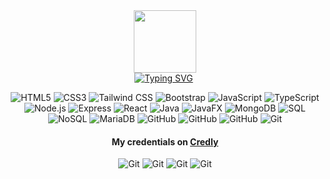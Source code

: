 <link rel="stylesheet" href="https://cdn.jsdelivr.net/gh/devicons/devicon@latest/devicon.min.css">


<div id="header" align="center">
  <img
    src="https://media0.giphy.com/media/lP8xu5t2DLGG045H8F/giphy.gif?cid=6c09b952vs4v2k3bmaf336qi5b613j16a6bqn78blwpfzazo&ep=v1_internal_gif_by_id&rid=giphy.gif&ct=s"
    width="100" />
</div>

<div id="greeting" align="center">
  </h2>
  <a href="https://git.io/typing-svg"><img src="https://readme-typing-svg.herokuapp.com?font=Fira+Code&size=30&pause=1000&color=F7F7F7&center=true&vCenter=true&width=435&lines=I'm+Matthew+Azada" alt="Typing SVG" /></a>
  <img src="https://komarev.com/ghpvc/?username=mattazz&base=1742&style=flat-square&color=blue" alt="" />

</div>

<p align="center">
  <img src="https://img.shields.io/badge/-HTML5-E34F26?style=for-the-badge&logo=html5&logoColor=white" alt="HTML5">
  <img src="https://img.shields.io/badge/-CSS3-1572B6?style=for-the-badge&logo=css3&logoColor=white" alt="CSS3">
  <img src="https://img.shields.io/badge/-Tailwind%20CSS-38B2AC?style=for-the-badge&logo=tailwind-css&logoColor=white"
    alt="Tailwind CSS">
  <img src="https://img.shields.io/badge/-Bootstrap-7952B3?style=for-the-badge&logo=bootstrap&logoColor=white"
    alt="Bootstrap">
  <img src="https://img.shields.io/badge/-JavaScript-F7DF1E?style=for-the-badge&logo=javascript&logoColor=black"
    alt="JavaScript">
  <img src="https://img.shields.io/badge/-TypeScript-3178C6?style=for-the-badge&logo=typescript&logoColor=white"
    alt="TypeScript">
  <img src="https://img.shields.io/badge/-Node.js-339933?style=for-the-badge&logo=node.js&logoColor=white"
    alt="Node.js">
  <img src="https://img.shields.io/badge/-Express-000000?style=for-the-badge&logo=express&logoColor=white"
    alt="Express">
  <img src="https://img.shields.io/badge/-React-61DAFB?style=for-the-badge&logo=react&logoColor=black" alt="React">
  <img src="https://img.shields.io/badge/-Java-007396?style=for-the-badge&logo=java&logoColor=white" alt="Java">
  <img src="https://img.shields.io/badge/-JavaFX-007396?style=for-the-badge&logo=java&logoColor=white" alt="JavaFX">
  <img src="https://img.shields.io/badge/-MongoDB-47A248?style=for-the-badge&logo=mongodb&logoColor=white"
    alt="MongoDB">
  <img src="https://img.shields.io/badge/-SQL-4479A1?style=for-the-badge&logo=postgresql&logoColor=white" alt="SQL">
  <img src="https://img.shields.io/badge/-NoSQL-4DB33D?style=for-the-badge&logo=mongodb&logoColor=white" alt="NoSQL">
  <img src="https://img.shields.io/badge/-MariaDB-003545?style=for-the-badge&logo=mariadb&logoColor=white"
    alt="MariaDB">
  <img src="https://img.shields.io/badge/-Python-blue?style=for-the-badge&logo=python&logoColor=yellow" alt="GitHub">
  <img src="https://img.shields.io/badge/-Rust-brown?style=for-the-badge&logo=rust&logoColor=white" alt="GitHub">
  <img src="https://img.shields.io/badge/-GitHub-181717?style=for-the-badge&logo=github&logoColor=white" alt="GitHub">
  <img src="https://img.shields.io/badge/-Git-F05032?style=for-the-badge&logo=git&logoColor=white" alt="Git">
</p>

<h4 align="center">My credentials on <a href="https://www.credly.com/users/matthew-azada">Credly</a></h4>

<p align="center">
  <img src="https://img.shields.io/badge/-COMPTIA A+-ff0000?style=for-the-badge&logo=c&logoColor=white" alt="Git">
  <img src="https://img.shields.io/badge/-AWS Certified Cloud Practicioner-orange?style=for-the-badge&logo=amazon&logoColor=white" alt="Git">
  <img src="https://img.shields.io/badge/-WES Academic Accreditation-darkgreen?style=for-the-badge&logo=westernunion&logoColor=white" alt="Git">
  <img src="https://img.shields.io/badge/-App Brewery Bootcamp 2022-yellow?style=for-the-badge&logo=homebrew&logoColor=white" alt="Git">
  
</p>

<!--
**mattazz/mattazz** is a ✨ _special_ ✨ repository because its `README.md` (this file) appears on your GitHub profile.

Here are some ideas to get you started:

- 🔭 I’m currently working on ...
- 🌱 I’m currently learning ...
- 👯 I’m looking to collaborate on ...
- 🤔 I’m looking for help with ...
- 💬 Ask me about ...
- 📫 How to reach me: ...
- 😄 Pronouns: ...
- ⚡ Fun fact: ...
-->